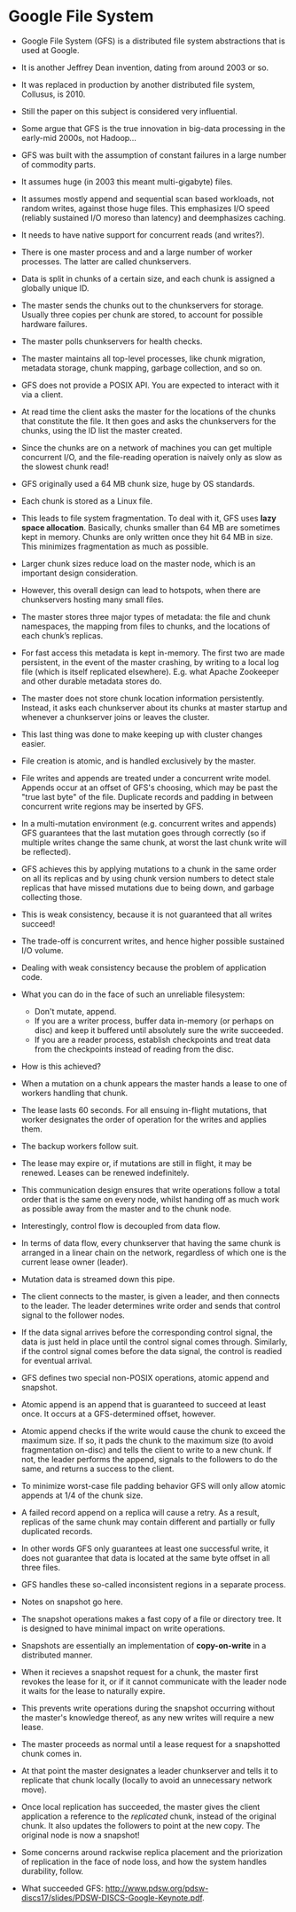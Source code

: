 # Google File System

* Google File System (GFS) is a distributed file system abstractions that is used at Google.
* It is another Jeffrey Dean invention, dating from around 2003 or so.
* It was replaced in production by another distributed file system, Collusus, is 2010.
* Still the paper on this subject is considered very influential.
* Some argue that GFS is the true innovation in big-data processing in the early-mid 2000s, not Hadoop...


* GFS was built with the assumption of constant failures in a large number of commodity parts.
* It assumes huge (in 2003 this meant multi-gigabyte) files.
* It assumes mostly append and sequential scan based workloads, not random writes, against those huge files. This emphasizes I/O speed (reliably sustained I/O moreso than latency) and deemphasizes caching.
* It needs to have native support for concurrent reads (and writes?).


* There is one master process and and a large number of worker processes. The latter are called chunkservers.
* Data is split in chunks of a certain size, and each chunk is assigned a globally unique ID.
* The master sends the chunks out to the chunkservers for storage. Usually three copies per chunk are stored, to account for possible hardware failures.
* The master polls chunkservers for health checks.
* The master maintains all top-level processes, like chunk migration, metadata storage, chunk mapping, garbage collection, and so on.


* GFS does not provide a POSIX API. You are expected to interact with it via a client.
* At read time the client asks the master for the locations of the chunks that constitute the file. It then goes and asks the chunkservers for the chunks, using the ID list the master created.
* Since the chunks are on a network of machines you can get multiple concurrent I/O, and the file-reading operation is naively only as slow as the slowest chunk read!


* GFS originally used a 64 MB chunk size, huge by OS standards.
* Each chunk is stored as a Linux file.
* This leads to file system fragmentation. To deal with it, GFS uses **lazy space allocation**. Basically, chunks smaller than 64 MB are sometimes kept in memory. Chunks are only written once they hit 64 MB in size. This minimizes fragmentation as much as possible.
* Larger chunk sizes reduce load on the master node, which is an important design consideration.
* However, this overall design can lead to hotspots, when there are chunkservers hosting many small files.


* The master stores three major types of metadata: the file and chunk namespaces, the mapping from files to chunks, and the locations of each chunk’s replicas.
* For fast access this metadata is kept in-memory. The first two are made persistent, in the event of the master crashing, by writing to a local log file (which is itself replicated elsewhere). E.g. what Apache Zookeeper and other durable metadata stores do.
* The master does not store chunk location information persistently. Instead, it asks each chunkserver about its chunks at master startup and whenever a chunkserver joins or leaves the cluster.
* This last thing was done to make keeping up with cluster changes easier.


* File creation is atomic, and is handled exclusively by the master.
* File writes and appends are treated under a concurrent write model. Appends occur at an offset of GFS's choosing, which may be past the "true last byte" of the file. Duplicate records and padding in between concurrent write regions may be inserted by GFS.
* In a multi-mutation environment (e.g. concurrent writes and appends) GFS guarantees that the last mutation goes through correctly (so if multiple writes change the same chunk, at worst the last chunk write will be reflected).
* GFS achieves this by applying mutations to a chunk in the same order on all its replicas and by using chunk version numbers to detect stale replicas that have missed mutations due to being down, and garbage collecting those.


* This is weak consistency, because it is not guaranteed that all writes succeed!
* The trade-off is concurrent writes, and hence higher possible sustained I/O volume.
* Dealing with weak consistency because the problem of application code.
* What you can do in the face of such an unreliable filesystem:
  * Don't mutate, append.
  * If you are a writer process, buffer data in-memory (or perhaps on disc) and keep it buffered until absolutely sure the write succeeded.
  * If you are a reader process, establish checkpoints and treat data from the checkpoints instead of reading from the disc.


* How is this achieved?
* When a mutation on a chunk appears the master hands a lease to one of workers handling that chunk.
* The lease lasts 60 seconds. For all ensuing in-flight mutations, that worker designates the order of operation for the writes and applies them.
* The backup workers follow suit.
* The lease may expire or, if mutations are still in flight, it may be renewed. Leases can be renewed indefinitely.
* This communication design ensures that write operations follow a total order that is the same on every node, whilst handing off as much work as possible away from the master and to the chunk node.

* Interestingly, control flow is decoupled from data flow.
* In terms of data flow, every chunkserver that having the same chunk is arranged in a linear chain on the network, regardless of which one is the current lease owner (leader).
* Mutation data is streamed down this pipe.
* The client connects to the master, is given a leader, and then connects to the leader. The leader determines write order and sends that control signal to the follower nodes.
* If the data signal arrives before the corresponding control signal, the data is just held in place until the control signal comes through. Similarly, if the control signal comes before the data signal, the control is readied for eventual arrival.


* GFS defines two special non-POSIX operations, atomic append and snapshot.



* Atomic append is an append that is guaranteed to succeed at least once. It occurs at a GFS-determined offset, however.
* Atomic append checks if the write would cause the chunk to exceed the maximum size. If so, it pads the chunk to the maximum size (to avoid fragmentation on-disc) and tells the client to write to a new chunk. If not, the leader performs the append, signals to the followers to do the same, and returns a success to the client.
* To minimize worst-case file padding behavior GFS will only allow atomic appends at 1/4 of the chunk size.
* A failed record append on a replica will cause a retry. As a result, replicas of the same chunk may contain different and partially or fully duplicated records.
* In other words GFS only guarantees at least one successful write, it does not guarantee that data is located at the same byte offset in all three files.
* GFS handles these so-called inconsistent regions in a separate process.


* Notes on snapshot go here.
* The snapshot operations makes a fast copy of a file or directory tree. It is designed to have minimal impact on write operations.
* Snapshots are essentially an implementation of **copy-on-write** in a distributed manner.
* When it recieves a snapshot request for a chunk, the master first revokes the lease for it, or if it cannot communicate with the leader node it waits for the lease to naturally expire.
* This prevents write operations during the snapshot occurring without the master's knowledge thereof, as any new writes will require a new lease.
* The master proceeds as normal until a lease request for a snapshotted chunk comes in.
* At that point the master designates a leader chunkserver and tells it to replicate that chunk locally (locally to avoid an unnecessary network move).
* Once local replication has succeeded, the master gives the client application a reference to the *replicated* chunk, instead of the original chunk. It also updates the followers to point at the new copy. The original node is now a snapshot!


* Some concerns around rackwise replica placement and the priorization of replication in the face of node loss, and how the system handles durability, follow.


* What succeeded GFS: http://www.pdsw.org/pdsw-discs17/slides/PDSW-DISCS-Google-Keynote.pdf.
